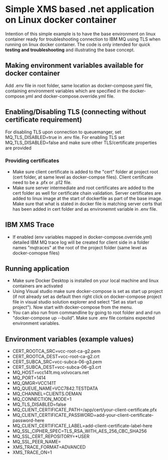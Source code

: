 # Simple XMS based .net application on Linux docker container
Intention of this simple example is to have the base environment on linux container ready for troubleshooting connection to IBM MQ using TLS when running on linux docker container.
The code is only intended for quick **testing and troubleshooting** and illustrating the base concept.

## Making environment variables available for docker container
Add .env file in root folder, same location as docker-compose.yaml file, containing environment variables which are specified in the docker-compose.yml and docker-compose.override.yml file.

## Enabling/Disabling TLS (connecting without certificate requirement)
For disabling TLS upon connection to queuemanger, set MQ_TLS_DISABLED=true in .env file.
For enabling TLS set MQ_TLS_DISABLED=false and make sure other TLS/certificate properties are provided

### Providing certificates
-  Make sure client certificate is added to the "cert" folder at project root (cert folder, at same level as docker-compse files). Client certificate need to be a .pfx or .p12 file.
-  Make sure server intermediate and root certificates are added to the cert folder as well for certificate chain validation. Server certificates are added to linux image at the start of dockerfile as part of the base image. Make sure that what is stated in docker file is matching server certs that has been added in cert folder and as environemnt variable in .env file.

## IBM XMS Trace
-  If enabled (env variables mapped in docker-compose.override.yml) detailed IBM MQ trace log will be created for client side in a folder names "mqtraces" at the root of the project folder (same level as docker-comopse files)

## Running application
-  Make sure Docker Desktop is installed on your local machine and linux containers are activated
-  Using Visual studio make sure docker-compose is set as start up project (if not already set as default then right click on docker-compose project file in visual studio solution explorer and select "Set as start up project"). Now start with docker-compose from the menu.
-  You can also run from commandline by going to root folder and and run "docker-compose up --build". Make sure .env file contains expected environment variables.

## Environment variables (example values)
-  CERT_ROOTCA_SRC=vcc-root-ca-g2.pem
-  CERT_ROOTCA_DEST=vcc-root-ca-g2.crt
-  CERT_SUBCA_SRC=vcc-subca-06-g3.pem
-  CERT_SUBCA_DEST=vcc-subca-06-g3.crt
-  MQ_HOST=vcc141t.mq.volvocars.net
-  MQ_PORT=1414
-  MQ_QMGR=VCC141T
-  MQ_QUEUE_NAME=VCC7842.TESTDATA
-  MQ_CHANNEL=CLIENTS.OEMAN
-  MQ_CONNECTION_MODE=1
-  MQ_TLS_DISABLED=false
-  MQ_CLIENT_CERTIFICATE_PATH=/app/cert/your-client-certificate.pfx
-  MQ_CLIENT_CERTIFICATE_PASSWORD=add-your-client-certificate-password-here
-  MQ_CLIENT_CERTIFICATE_LABEL=add-client-certificate-label-here
-  MQ_SSL_CIPHER_SPEC=TLS_RSA_WITH_AES_256_CBC_SHA256
-  MQ_SSL_CERT_REPOSITORY=*USER
-  MQ_SSL_PEER_NAME=
-  XMS_TRACE_FORMAT=ADVANCED
-  XMS_TRACE_ON=1
